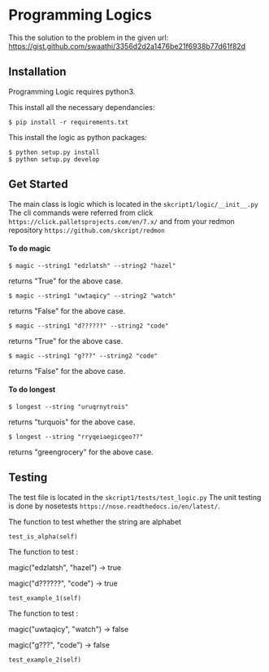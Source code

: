 # Programming Logics

This the solution to the problem in the given url: https://gist.github.com/swaathi/3356d2d2a1476be21f6938b77d61f82d

## Installation
Programming Logic requires python3.

This install all the necessary dependancies:
```
$ pip install -r requirements.txt
```

This install the logic as python packages:
```
$ python setup.py install
$ python setup.py develop
```


## Get Started
The main class is logic which is located in the `skcript1/logic/__init__.py`
The cli commands were referred from click `https://click.palletsprojects.com/en/7.x/` and from your redmon repository `https://github.com/skcript/redmon`

#### To do magic

```
$ magic --string1 "edzlatsh" --string2 "hazel"
```
returns "True" for the above case.


```
$ magic --string1 "uwtaqicy" --string2 "watch"
```
returns "False" for the above case.


```
$ magic --string1 "d??????" --string2 "code"
```
returns "True" for the above case.


```
$ magic --string1 "g???" --string2 "code"
```
returns "False" for the above case.


#### To do longest

```
$ longest --string "uruqrnytrois"
```
returns "turquois" for the above case.

```
$ longest --string "rryqeiaegicgeo??"
```
returns "greengrocery" for the above case.

## Testing
The test file is located in the `skcript1/tests/test_logic.py`
The unit testing is done by nosetests `https://nose.readthedocs.io/en/latest/`. 

The function to test whether the string are alphabet
```
test_is_alpha(self)
````
The function to test : 

magic("edzlatsh", "hazel") -> true

magic("d??????", "code") -> true
```
test_example_1(self)
```
The function to test : 

magic("uwtaqicy", "watch") -> false

magic("g???", "code") -> false

```
test_example_2(self)
```